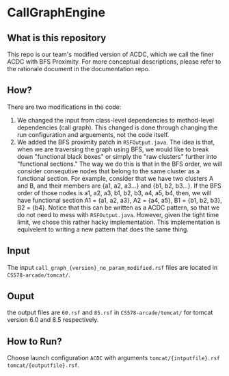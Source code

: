 # CallGraphEngine
## What is this repository
This repo is our team's modified version of ACDC, which we call the finer ACDC with BFS Proximity. For more conceptual descriptions, please refer to the rationale document in the documentation repo.
## How?
There are two modifications in the code:
1) We changed the input from class-level dependencies to method-level dependencies (call graph). This changed is done through changing the run configuration and arguements, not the code itself.
2) We added the BFS proximity patch in `RSFOutput.java`. The idea is that, when we are traversing the graph using BFS, we would like to break down "functional black boxes" or simply the "raw clusters" further into "functional sections." The way we do this is that in the BFS order, we will consider consequtive nodes that belong to the same cluster as a functional section. For example, consider that we have two clusters A and B, and their members are {a1, a2, a3...} and {b1, b2, b3...}. If the BFS order of those nodes is a1, a2, a3, b1, b2, b3, a4, a5, b4, then, we will have functional section A1 = {a1, a2, a3}, A2 = {a4, a5}, B1 = {b1, b2, b3}, B2 = {b4}. Notice that this can be written as a ACDC pattern, so that we do not need to mess with `RSFOutput.java`. However, given the tight time limit, we chose this rather hacky implementation. This implementation is equivelent to writing a new pattern that does the same thing.
## Input
The input `call_graph_{version}_no_param_modified.rsf` files are located in `CS578-arcade/tomcat/`.
## Ouput
the output files are `60.rsf` and `85.rsf` in `CS578-arcade/tomcat/` for tomcat version 6.0 and 8.5 respectively.
## How to Run?
Choose launch configuration `ACDC` with arguments `tomcat/{intputfile}.rsf tomcat/{outputfile}.rsf`.
